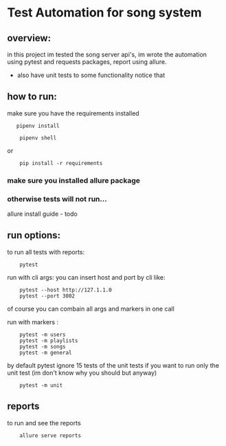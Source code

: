 # Test Automation for song system

## overview:
in this project im tested the song server
api's, im wrote the automation using pytest
and requests packages, report using allure.
* also have unit tests to some functionality notice that 


## how to run:
make sure you have the requirements installed
```commandline
   pipenv install
```
```commandline
    pipenv shell
```
or 
```commandline
    pip install -r requirements
```
### make sure you installed allure package
### otherwise tests will not run...
allure install guide - todo

## run options:
to run all tests with reports:
```commandline
    pytest
```
run with cli args:
you can insert host and port by cli like:
```commandline
    pytest --host http://127.1.1.0
    pytest --port 3002
```
of course you can combain all args and markers in one call

run with markers :
```commandline
    pytest -m users
    pytest -m playlists
    pytest -m songs
    pytest -m general
```
by default pytest ignore 15 tests of the unit tests
if you want to run only the unit test (im don't know why you should but anyway)
```commandline
    pytest -m unit
```

## reports
to run and see the reports 
```commandline
    allure serve reports
```
